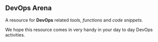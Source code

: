 ## DevOps Arena

A resource for __DevOps__ related _tools_, _functions_ and _code_ _snippets_. 

We hope this resource comes in very handy in your day to day DevOps activities. 




